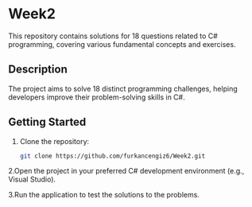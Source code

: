 
# Week2

This repository contains solutions for 18 questions related to C# programming, covering various fundamental concepts and exercises.

## Description
The project aims to solve 18 distinct programming challenges, helping developers improve their problem-solving skills in C#.

## Getting Started

1. Clone the repository:
   ```bash
   git clone https://github.com/furkancengiz6/Week2.git
   ```
2.Open the project in your preferred C# development environment (e.g., Visual Studio).

3.Run the application to test the solutions to the problems.



